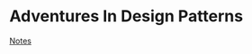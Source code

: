 # Adventures In Design Patterns

[Notes](https://www.notion.so/enspyrco/Design-Patterns-2fda7b79a32c4007b7ee4f260995508e)
